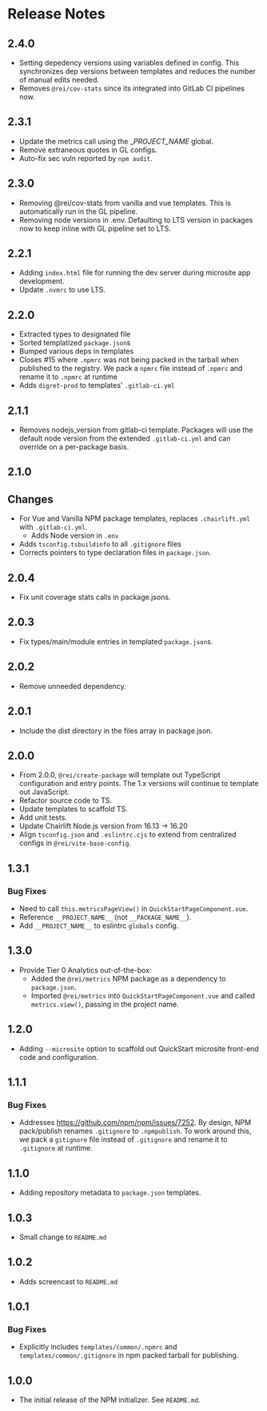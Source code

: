# Release Notes

## 2.4.0

- Setting depedency versions using variables defined in config. This synchronizes dep versions between templates and reduces the number of manual edits needed.
- Removes `@rei/cov-stats` since its integrated into GitLab CI pipelines now.

## 2.3.1

- Update the metrics call using the \__PROJECT_NAME_ global.
- Remove extraneous quotes in GL configs.
- Auto-fix sec vuln reported by `npm audit`.

## 2.3.0

- Removing @rei/cov-stats from vanilla and vue templates. This is automatically run in the GL pipeline.
- Removing node versions in .env. Defaulting to LTS version in packages now to keep inline with GL pipeline set to LTS.

## 2.2.1

- Adding `index.html` file for running the dev server during microsite app development.
- Update `.nvmrc` to use LTS.

## 2.2.0

- Extracted types to designated file
- Sorted templatized `package.json`s
- Bumped various deps in templates
- Closes #15 where `.npmrc` was not being packed in the tarball when published to the registry. We pack a `npmrc` file instead of `.npmrc` and rename it to `.npmrc` at runtime
- Adds `digret-prod` to templates' `.gitlab-ci.yml`

## 2.1.1

- Removes nodejs_version from gitlab-ci template. Packages will use the default node version from the extended `.gitlab-ci.yml` and can override on a per-package basis.

## 2.1.0

## Changes

- For Vue and Vanilla NPM package templates, replaces `.chairlift.yml` with `.gitlab-ci.yml`.
  - Adds Node version in `.env`
- Adds `tsconfig.tsbuildinfo` to all `.gitignore` files
- Corrects pointers to type declaration files in `package.json`.

## 2.0.4

- Fix unit coverage stats calls in package.jsons.

## 2.0.3

- Fix types/main/module entries in templated `package.json`s.

## 2.0.2

- Remove unneeded dependency.

## 2.0.1

- Include the dist directory in the files array in package.json.

## 2.0.0

- From 2.0.0, `@rei/create-package` will template out TypeScript configuration and entry points. The 1.x versions will continue to template out JavaScript.
- Refactor source code to TS.
- Update templates to scaffold TS.
- Add unit tests.
- Update Chairlift Node.js version from 16.13 -> 16.20
- Align `tsconfig.json` and `.eslintrc.cjs` to extend from centralized configs in `@rei/vite-base-config`.

## 1.3.1

### Bug Fixes

- Need to call `this.metricsPageView()` in `QuickStartPageComponent.vue`.
- Reference `__PROJECT_NAME__` (not `__PACKAGE_NAME__`).
- Add `__PROJECT_NAME__` to eslintrc `globals` config.

## 1.3.0

- Provide Tier 0 Analytics out-of-the-box:
  - Added the `@rei/metrics` NPM package as a dependency to `package.json`.
  - Imported `@rei/metrics` into `QuickStartPageComponent.vue` and called `metrics.view()`, passing in the project name.

## 1.2.0

- Adding `--microsite` option to scaffold out QuickStart microsite front-end code and configuration.

## 1.1.1

### Bug Fixes

- Addresses https://github.com/npm/npm/issues/7252. By design, NPM pack/publish renames `.gitignore` to `.npmpublish`. To work around this, we pack a `gitignore` file instead of `.gitignore` and rename it to `.gitignore` at runtime.

## 1.1.0

- Adding repository metadata to `package.json` templates.

## 1.0.3

- Small change to `README.md`

## 1.0.2

- Adds screencast to `README.md`

## 1.0.1

### Bug Fixes

- Explicitly includes `templates/common/.npmrc` and `templates/common/.gitignore` in npm packed tarball for publishing.

## 1.0.0

- The initial release of the NPM initializer. See `README.md`.
